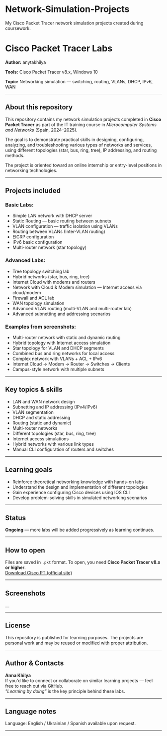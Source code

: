 # Network-Simulation-Projects
My Cisco Packet Tracer network simulation projects created during coursework.

# Cisco Packet Tracer Labs  
**Author:** anytakhilya  

**Tools:** Cisco Packet Tracer v8.x, Windows 10  

**Topic:** Networking simulation — switching, routing, VLANs, DHCP, IPv6, WAN  

---

## About this repository

This repository contains my network simulation projects completed in **Cisco Packet Tracer** as part of the IT training course in *Microcomputer Systems and Networks* (Spain, 2024–2025).

The goal is to demonstrate practical skills in designing, configuring, analyzing, and troubleshooting various types of networks and services, using different topologies (star, bus, ring, tree), IP addressing, and routing methods.

The project is oriented toward an online internship or entry-level positions in networking technologies.

---

## Projects included

### Basic Labs:
- Simple LAN network with DHCP server
- Static Routing — basic routing between subnets
- VLAN configuration — traffic isolation using VLANs
- Routing between VLANs (Inter-VLAN routing)
- EIGRP configuration
- IPv6 basic configuration
- Multi-router network (star topology)

### Advanced Labs:
- Tree topology switching lab
- Hybrid networks (star, bus, ring, tree)
- Internet Cloud with modems and routers
- Network with Cloud & Modem simulation — Internet access via cloud/modem
- Firewall and ACL lab
- WAN topology simulation
- Advanced VLAN routing (multi-VLAN and multi-router lab)
- Advanced subnetting and addressing scenarios

### Examples from screenshots:
- Multi-router network with static and dynamic routing
- Hybrid topology with Internet access simulation
- Star topology for VLAN and DHCP segments
- Combined bus and ring networks for local access
- Complex network with VLANs + ACL + IPv6
- Internet Cloud → Modem → Router → Switches → Clients
- Campus-style network with multiple subnets

---

## Key topics & skills
- LAN and WAN network design
- Subnetting and IP addressing (IPv4/IPv6)
- VLAN segmentation
- DHCP and static addressing
- Routing (static and dynamic)
- Multi-router networks
- Different topologies (star, bus, ring, tree)
- Internet access simulations
- Hybrid networks with various link types
- Manual CLI configuration of routers and switches

---

## Learning goals
- Reinforce theoretical networking knowledge with hands-on labs
- Understand the design and implementation of different topologies
- Gain experience configuring Cisco devices using IOS CLI
- Develop problem-solving skills in simulated networking scenarios

---

## Status
**Ongoing** — more labs will be added progressively as learning continues.

---

## How to open
Files are saved in `.pkt` format. To open, you need **Cisco Packet Tracer v8.x or higher**.  
[Download Cisco PT (official site)](https://skillsforall.com/course/packet-tracer-introduction)

---

## Screenshots
__

---

## License
This repository is published for learning purposes. The projects are personal work and may be reused or modified with proper attribution.

---

## Author & Contacts
**Anna Khilya**  
If you'd like to connect or collaborate on similar learning projects — feel free to reach out via GitHub.  
_"Learning by doing"_ is the key principle behind these labs.

---

## Language notes
Language: English / Ukrainian / Spanish available upon request.

---
